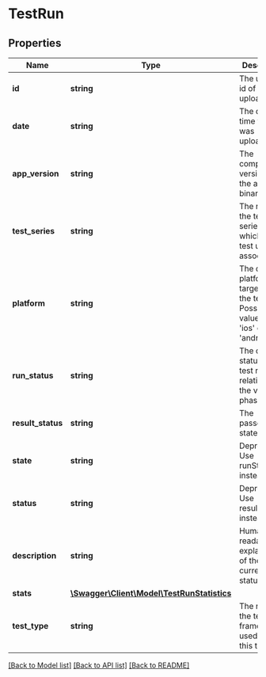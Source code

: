 # TestRun

## Properties
Name | Type | Description | Notes
------------ | ------------- | ------------- | -------------
**id** | **string** | The unique id of the test upload | [optional] 
**date** | **string** | The date and time the test was uploaded | [optional] 
**app_version** | **string** | The compiled version of the app binary | [optional] 
**test_series** | **string** | The name of the test series with which this test upload is associated | [optional] 
**platform** | **string** | The device platform targeted by the test. Possible values are &#39;ios&#39; or &#39;android&#39; | [optional] 
**run_status** | **string** | The current status of the test run, in relation to the various phases | [optional] 
**result_status** | **string** | The passed/failed state | [optional] 
**state** | **string** | Deprecated. Use runStatus instead. | [optional] 
**status** | **string** | Deprecated. Use resultStatus instead. | [optional] 
**description** | **string** | Human readable explanation of the current test status | [optional] 
**stats** | [**\Swagger\Client\Model\TestRunStatistics**](TestRunStatistics.md) |  | [optional] 
**test_type** | **string** | The name of the test framework used to run this test | [optional] 

[[Back to Model list]](../README.md#documentation-for-models) [[Back to API list]](../README.md#documentation-for-api-endpoints) [[Back to README]](../README.md)


